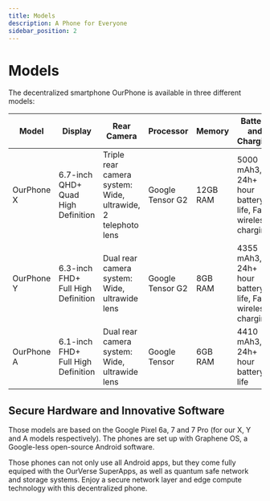 ```yaml
---
title: Models
description: A Phone for Everyone
sidebar_position: 2
---
```


# Models

The decentralized smartphone OurPhone is available in three different models:

| Model | Display | Rear Camera | Processor | Memory | Battery and Charging |
|-------|----------|-------------|-----------|---------|---------------------|
| OurPhone X | 6.7-inch QHD+ Quad High Definition | Triple rear camera system: Wide, ultrawide, 2 telephoto lens | Google Tensor G2 | 12GB RAM | 5000 mAh3, 24h+ hour battery life, Fast wireless charging |
| OurPhone Y | 6.3-inch FHD+ Full High Definition | Dual rear camera system: Wide, ultrawide lens | Google Tensor G2 | 8GB RAM | 4355 mAh3, 24h+ hour battery life, Fast wireless charging |
| OurPhone A | 6.1-inch FHD+ Full High Definition | Dual rear camera system: Wide, ultrawide lens | Google Tensor | 6GB RAM | 4410 mAh3, 24h+ hour battery life |

## Secure Hardware and Innovative Software

Those models are based on the Google Pixel 6a, 7 and 7 Pro (for our X, Y and A models respectively). The phones are set up with Graphene OS, a Google-less open-source Android software.

Those phones can not only use all Android apps, but they come fully equiped with the OurVerse SuperApps, as well as quantum safe network and storage systems. Enjoy a secure network layer and edge compute technology with this decentralized phone.
